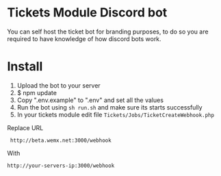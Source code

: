 # Tickets Module Discord bot

You can self host the ticket bot for branding purposes, to do so you are required to have knowledge of how discord bots work.

# Install

1. Upload the bot to your server
2. $ npm update
3. Copy ".env.example" to ".env" and set all the values
4. Run the bot using `sh run.sh` and make sure its starts successfully
5. In your tickets module edit file `Tickets/Jobs/TicketCreateWebhook.php`

Replace URL
```
 http://beta.wemx.net:3000/webhook
```
With
```
http://your-servers-ip:3000/webhook
```
